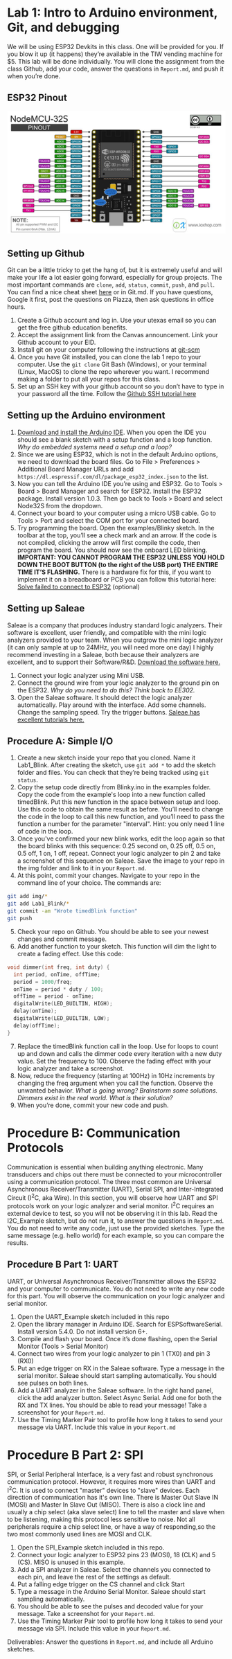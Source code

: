 # Lab 1: Intro to Arduino environment, Git, and debugging

We will be using ESP32 Devkits in this class. One will be provided for you. If you blow it up (it happens) they’re available in the TIW vending machine for $5. This lab will be done individually. You will clone the assignment from the class Github, add your code, answer the questions in  `Report.md`, and push it when you’re done.

## ESP32 Pinout
![ESP32 Pinout](img/ESP32Pinout.jpg)

## Setting up Github

Git can be a little tricky to get the hang of, but it is extremely useful and will make your life a lot easier going forward, especially for group projects. The most important commands are `clone`, `add`, `status`, `commit`, `push`, and `pull`. You can find a nice cheat sheet [here](https://education.github.com/git-cheat-sheet-education.pdf) or in Git.md. If you have questions, Google it first, post the questions on Piazza, then ask questions in office hours.

1. Create a Github account and log in. Use your utexas email so you can get the free github education benefits.
2. Accept the assignment link from the Canvas announcement. Link your Github account to your EID.
3. Install git on your computer following the instructions at [git-scm](https://git-scm.com/book/en/v2/Getting-Started-Installing-Git)
4. Once you have Git installed, you can clone the lab 1 repo to your computer. Use the `git clone` Git Bash (Windows), or your terminal (Linux, MacOS) to clone the repo wherever you want. I recommend making a folder to put all your repos for this class.
5. Set up an SSH key with your github account so you don’t have to type in your password all the time. Follow the [Github SSH tutorial here](https://help.github.com/articles/generating-a-new-ssh-key-and-adding-it-to-the-ssh-agent)

## Setting up the Arduino environment

1. [Download and install the Arduino IDE](https://www.arduino.cc/en/Main/Software). When you open the IDE you should see a blank sketch with a setup function and a loop function. _Why do embedded systems need a setup and a loop?_
2. Since we are using ESP32, which is not in the default Arduino options, we need to download the board files. Go to File > Preferences > Additional Board Manager URLs and add `https://dl.espressif.com/dl/package_esp32_index.json` to the list.
3. Now you can tell the Arduino IDE you’re using and ESP32. Go to Tools > Board > Board Manager and search for ESP32. Install the ESP32 package. Install version 1.0.3. Then go back to Tools > Board and select Node32S from the dropdown.
4. Connect your board to your computer using a micro USB cable. Go to Tools > Port and select the COM port for your connected board.
5. Try programming the board. Open the examples/Blinky sketch. In the toolbar at the top, you’ll see a check mark and an arrow. If the code is not compiled, clicking the arrow will first compile the code, then program the board. You should now see the onboard LED blinking. **IMPORTANT: YOU CANNOT PROGRAM THE ESP32 UNLESS YOU HOLD DOWN THE BOOT BUTTON (to the right of the USB port) THE ENTIRE TIME IT’S FLASHING.** There is a hardware fix for this, if you want to implement it on a breadboard or PCB you can follow this tutorial here: [Solve failed to connect to ESP32](https://randomnerdtutorials.com/solved-failed-to-connect-to-esp32-timed-out-waiting-for-packet-header/) (optional)

## Setting up Saleae

Saleae is a company that produces industry standard logic analyzers. Their software is excellent, user friendly, and compatible with the mini logic analyzers provided to your team. When you outgrow the mini logic analyzer (it can only sample at up to 24MHz, you will need more one day) I highly recommend investing in a Saleae, both because their analyzers are excellent, and to support their Software/R&D. [Download the software here.](https://www.saleae.com/downloads/)

1. Connect your logic analyzer using Mini USB.
2. Connect the ground wire from your logic analyzer to the ground pin on the ESP32. _Why do you need to do this? Think back to EE302._
3. Open the Saleae software. It should detect the logic analyzer automatically.
Play around with the interface. Add some channels. Change the sampling speed. Try the trigger buttons. [Saleae has excellent tutorials here.](https://support.saleae.com/getting-started/configure)

## Procedure A: Simple I/O

1. Create a new sketch inside your repo that you cloned. Name it Lab1\_Blink. After creating the sketch, use `git add *` to add the sketch folder and files. You can check that they’re being tracked using `git status`.
2. Copy the setup code directly from Blinky.ino in the examples folder. Copy the code from the example's loop into a new function called timedBlink. Put this new function in the space between setup and loop. Use this code to obtain the same result as before. You’ll need to change the code in the loop to call this new function, and you’ll need to pass the function a number for the parameter "interval". Hint: you only need 1 line of code in the loop.
3. Once you've confirmed your new blink works, edit the loop again so that the board blinks with this sequence: 0.25 second on, 0.25 off, 0.5 on, 0.5 off, 1 on, 1 off, repeat. Connect your logic analyzer to pin 2 and take a screenshot of this sequence on Saleae. Save the image to your repo in the img folder and link to it in your `Report.md`.
4. At this point, commit your changes. Navigate to your repo in the command line of your choice. The commands are:
  ```sh
git add img/*
git add Lab1_Blink/*
git commit -am "Wrote timedBlink function"
git push
  ```
5. Check your repo on Github. You should be able to see your newest changes and commit message.
6. Add another function to your sketch. This function will dim the light to create a fading effect. Use this code:
  ```C
void dimmer(int freq, int duty) {
    int period, onTime, offTime;
    period = 1000/freq;
    onTime = period * duty / 100;
    offTime = period - onTime;
    digitalWrite(LED_BUILTIN, HIGH);
    delay(onTime);
    digitalWrite(LED_BUILTIN, LOW);
    delay(offTime);
}
  ```
7. Replace the timedBlink function call in the loop. Use for loops to count up and down and calls the dimmer code every iteration with a new duty value. Set the frequency to 100. Observe the fading effect with your logic analyzer and take a screenshot.
9. Now, reduce the frequency (starting at 100Hz) in 10Hz increments by changing the freq argument when you call the function. Observe the unwanted behavior. _What is going wrong? Brainstorm some solutions. Dimmers exist in the real world. What is their solution?_
9. When you’re done, commit your new code and push.

# Procedure B: Communication Protocols

Communication is essential when building anything electronic. Many transducers and chips out there must be connected to your microcontroller using a communication protocol. The three most common are Universal Asynchronous Receiver/Transmitter (UART), Serial SPI, and Inter-Integrated Circuit (I<sup>2</sup>C, aka Wire). In this section, you will observe how UART and SPI protocols work on your logic analyzer and serial monitor. I<sup>2</sup>C requires an external device to test, so you will not be observing it in this lab. Read the I2C_Example sketch, but do not run it, to answer the questions in `Report.md`. You do not need to write any code, just use the provided sketches. Type the same message (e.g. hello world) for each example, so you can compare the results.

## Procedure B Part 1: UART
UART, or Universal Asynchronous Receiver/Transmitter allows the ESP32 and your computer to communicate. You do not need to write any new code for this part. You will observe the communication on your logic analyzer and serial monitor.

1. Open the UART\_Example sketch included in this repo
2. Open the library manager in Arduino IDE. Search for ESPSoftwareSerial. Install version 5.4.0. Do not install version 6+.
3. Compile and flash your board. Once it’s done flashing, open the Serial Monitor (Tools > Serial Monitor)
4. Connect two wires from your logic analyzer to pin 1 (TX0) and pin 3 (RX0)
5. Put an edge trigger on RX in the Saleae software. Type a message in the serial monitor. Saleae should start sampling automatically. You should see pulses on both lines.
6. Add a UART analyzer in the Saleae software. In the right hand panel, click the add analyzer button. Select Async Serial. Add one for both the RX and TX lines. You should be able to read your message! Take a screenshot for your `Report.md`.
7. Use the Timing Marker Pair tool to profile how long it takes to send your message via UART. Include this value in your `Report.md`


# Procedure B Part 2: SPI
SPI, or Serial Peripheral Interface, is a very fast and robust synchronous communication protocol. However, it requires more wires than UART and I<sup>2</sup>C. It is used to connect "master" devices to "slave" devices. Each direction of communication has it's own line. There is Master Out Slave IN (MOSI) and Master In Slave Out (MISO). There is also a clock line and usually a chip select (aka slave select) line to tell the master and slave when to be listening, making this protocol less sensitive to noise. Not all peripherals require a chip select line, or have a way of responding,so the two most commonly used lines are MOSI and CLK. 

1. Open the SPI_Example sketch included in this repo. 
2. Connect your logic analyzer to ESP32 pins 23 (MOSI), 18 (CLK) and 5 (CS). MISO is unused in this example.
3. Add a SPI analyzer in Saleae. Select the channels you connected to each pin, and leave the rest of the settings as default. 
4. Put a falling edge trigger on the CS channel and click Start
5. Type a message in the Arduino Serial Monitor. Saleae should start sampling automatically.
6. You should be able to see the pulses and decoded value for your message. Take a screenshot for your `Report.md`.
7. Use the Timing Marker Pair tool to profile how long it takes to send your message via SPI. Include this value in your `Report.md`.

Deliverables: Answer the questions in `Report.md`, and include all Arduino sketches.
